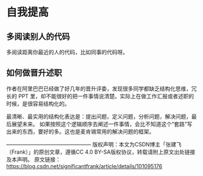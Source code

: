 # 自我提高


## 多阅读别人的代码

多阅读距离你最近的人的代码，比如同事的代码呀。

## 如何做晋升述职
作者在阿里巴巴已经做了好几年的晋升评委，发现很多同学都缺乏结构化思维，冗长的 PPT 里，却不能很好的把一件事情说清楚。实际上在做工作汇报或者述职的时候，是很容易结构化的。

最清晰、最实用的结构化表达是：提出问题，定义问题，分析问题，解决问题，最后展望未来。 如果按照这个逻辑顺序去阐述一件事情，会比不知道这个“套路”写出来的东西，要好的多。这也是麦肯锡常用的解决问题的框架。

————————————————
版权声明：本文为CSDN博主「张建飞（Frank）」的原创文章，遵循CC 4.0 BY-SA版权协议，转载请附上原文出处链接及本声明。
原文链接：https://blog.csdn.net/significantfrank/article/details/101095176

